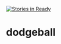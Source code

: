[![Stories in Ready](https://badge.waffle.io/kamon-harrell/dodgeball.png?label=ready&title=Ready)](https://waffle.io/kamon-harrell/dodgeball)
# dodgeball